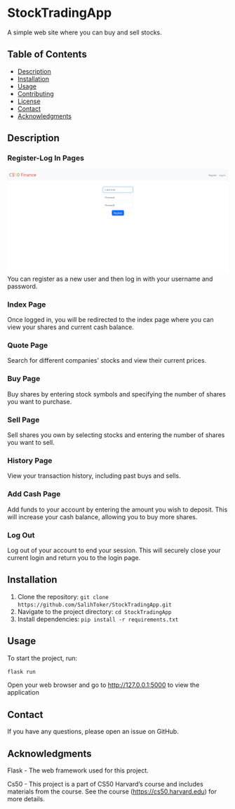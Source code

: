 # StockTradingApp

A simple web site where you can buy and sell stocks.

## Table of Contents
- [Description](#description)
- [Installation](#installation)
- [Usage](#usage)
- [Contributing](#contributing)
- [License](#license)
- [Contact](#contact)
- [Acknowledgments](#acknowledgments)

## Description

### Register-Log In Pages
![](Readme_Files/register.png)
You can register as a new user and then log in with your username and password.
### Index Page
Once logged in, you will be redirected to the index page where you can view your shares and current cash balance.
### Quote Page
Search for different companies' stocks and view their current prices.
### Buy Page
Buy shares by entering stock symbols and specifying the number of shares you want to purchase.
### Sell Page
Sell shares you own by selecting stocks and entering the number of shares you want to sell.
### History Page
View your transaction history, including past buys and sells.
### Add Cash Page
Add funds to your account by entering the amount you wish to deposit. This will increase your cash balance, allowing you to buy more shares.
### Log Out
Log out of your account to end your session. This will securely close your current login and return you to the login page.

## Installation

1. Clone the repository: `git clone https://github.com/SalihToker/StockTradingApp.git`
2. Navigate to the project directory: `cd StockTradingApp`
3. Install dependencies: `pip install -r requirements.txt`

## Usage

To start the project, run:

```bash
flask run
```
Open your web browser and go to http://127.0.0.1:5000 to view the application

## Contact
If you have any questions, please open an issue on GitHub.

## Acknowledgments
Flask - The web framework used for this project.

Cs50 - This project is a part of CS50 Harvard’s course and includes materials from the course. See the course (https://cs50.harvard.edu) for more details.


